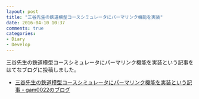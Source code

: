 ```yaml
---
layout: post
title: "三谷先生の鉄道模型コースシミュレータにパーマリンク機能を実装"
date: 2016-04-10 10:37
comments: true
categories: 
- Diary
- Develop
---
```


三谷先生の鉄道模型コースシミュレータにパーマリンク機能を実装という記事をはてなブログに投稿しました。

- [三谷先生の鉄道模型コースシミュレータにパーマリンク機能を実装という記事 - gam0022のブログ](http://gam0022.hatenablog.com/entry/2016/04/09/173827)
